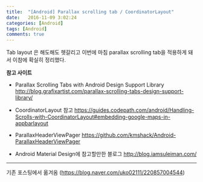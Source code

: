 ```yaml
---
title:  "[Android] Parallax scrolling tab / CoordinatorLayout"
date:   2016-11-09 3:02:24
categories: [Android]
tags: [Android]
comments: true
---
```



Tab layout 은 해도해도 헷갈리고 이번에 마침 parallax scrolling tab을 적용하게 돼서
이참에 확실히 정리했다.


**참고 사이트**

- Parallax Scrolling Tabs with Android Design Support Library
<http://blog.grafixartist.com/parallax-scrolling-tabs-design-support-library/>

- CoordinatorLayout 참고
<https://guides.codepath.com/android/Handling-Scrolls-with-CoordinatorLayout#embedding-google-maps-in-appbarlayout>

- ParallaxHeaderViewPager
<https://github.com/kmshack/Android-ParallaxHeaderViewPager>

- Android Material Design에 참고할만한 블로그
<http://blog.iamsuleiman.com/>  

---
기존 포스팅에서 옮겨옴
(<https://blog.naver.com/uko02111/220857004544>)
